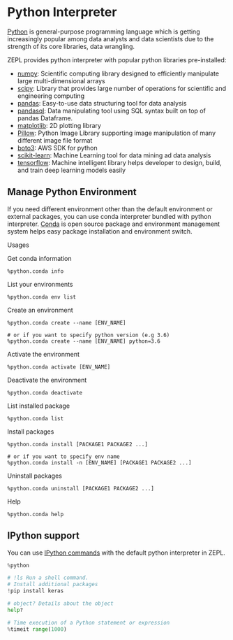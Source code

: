 <h1> Python Interpreter </h1>

[Python](https://www.python.org/) is general-purpose programming language which is getting increasingly popular among data analysts and data scientists due to the strength of its core libraries, data wrangling.

ZEPL provides python interpreter with popular python libraries pre-installed:

 * [numpy](http://www.numpy.org/): Scientific computing library designed to efficiently manipulate large multi-dimensional arrays
 * [scipy](https://www.scipy.org/): Library that provides large number of operations for scientific and engineering computing
 * [pandas](http://pandas.pydata.org/): Easy-to-use data structuring tool for data analysis
 * [pandasql](https://pypi.python.org/pypi/pandasql): Data manipulating tool using SQL syntax built on top of pandas Dataframe.
 * [matplotlib](http://matplotlib.org/): 2D plotting library
 * [Pillow](https://python-pillow.org/): Python Image Library supporting image manipulation of many different image file format
 * [boto3](http://boto3.readthedocs.io/en/latest/): AWS SDK for python
 * [scikit-learn](http://scikit-learn.org/): Machine Learning tool for data mining ad data analysis
 * [tensorflow](https://www.tensorflow.org/): Machine intelligent library helps developer to design, build, and train deep learning models easily

## Manage Python Environment

If you need different environment other than the default environment or external packages, you can use conda interpreter bundled with python interpreter. [Conda](https://conda.io/docs/) is open source package and environment management system helps easy package installation and environment switch.

Usages

Get conda information
```
%python.conda info
```
List your environments
```
%python.conda env list
```
Create an environment
```
%python.conda create --name [ENV_NAME]

# or if you want to specify python version (e.g 3.6)
%python.conda create --name [ENV_NAME] python=3.6
```
Activate the environment
```
%python.conda activate [ENV_NAME]
```
Deactivate the environment
```
%python.conda deactivate
```
List installed package
```
%python.conda list
```
Install packages
```
%python.conda install [PACKAGE1 PACKAGE2 ...]

# or if you want to specify env name
%python.conda install -n [ENV_NAME] [PACKAGE1 PACKAGE2 ...]
```
Uninstall packages
```
%python.conda uninstall [PACKAGE1 PACKAGE2 ...]
```
Help
```
%python.conda help
```


## IPython support

You can use [IPython commands](http://ipython.readthedocs.io/en/stable/interactive/tutorial.html) with the default python interpreter in ZEPL.

```python
%python

# !ls Run a shell command.
# Install additional packages
!pip install keras

# object? Details about the object
help?

# Time execution of a Python statement or expression
%timeit range(1000)
```
